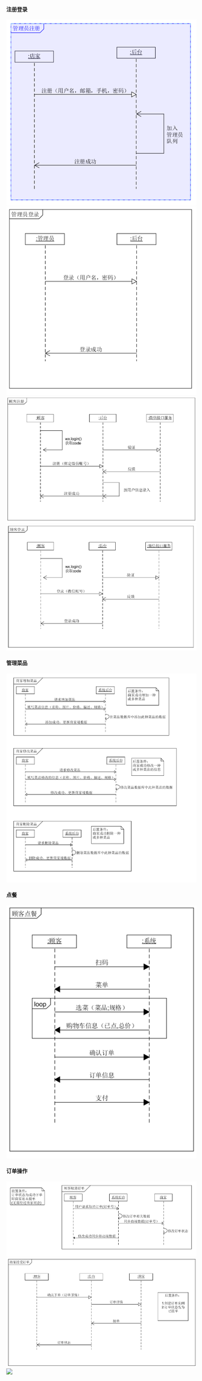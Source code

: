 #### 注册登录

![](管理员注册.png)
![](管理员登录.png)
![](顾客注册.png)
![](用户登录.png)

#### 管理菜品

![](商家管理菜品.png)

#### 点餐

![](顾客点餐.png)

#### 订单操作

![](顾客取消订单.png)
![](商家接受订单.png)
![](商家拒绝订单.png)
